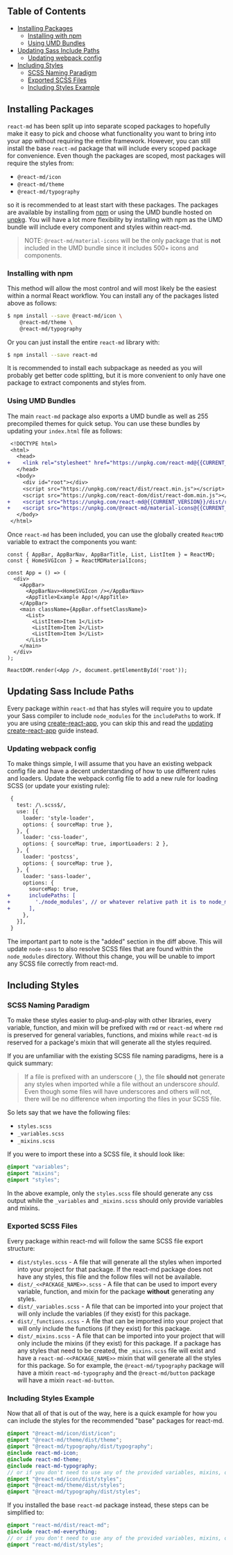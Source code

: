 <!-- toc -->

## Table of Contents

- [Installing Packages](#installing-packages)
  - [Installing with npm](#installing-with-npm)
  - [Using UMD Bundles](#using-umd-bundles)
- [Updating Sass Include Paths](#updating-sass-include-paths)
  - [Updating webpack config](#updating-webpack-config)
- [Including Styles](#including-styles)
  - [SCSS Naming Paradigm](#scss-naming-paradigm)
  - [Exported SCSS Files](#exported-scss-files)
  - [Including Styles Example](#including-styles-example)

<!-- tocstop -->

## Installing Packages

`react-md` has been split up into separate scoped packages to hopefully make it
easy to pick and choose what functionality you want to bring into your app
without requiring the entire framework. However, you can still install the base
`react-md` package that will include every scoped package for convenience. Even
though the packages are scoped, most packages will require the styles from:

- `@react-md/icon`
- `@react-md/theme`
- `@react-md/typography`

so it is recommended to at least start with these packages. The packages are
available by installing from [npm](https://npmjs.com) or using the UMD bundle
hosted on [unpkg](https://unpkg.com). You will have a lot more flexibility by
installing with npm as the UMD bundle will include every component and styles
within react-md.

> NOTE: `@react-md/material-icons` will be the only package that is **not**
> included in the UMD bundle since it includes 500+ icons and components.

### Installing with npm

This method will allow the most control and will most likely be the easiest
within a normal React workflow. You can install any of the packages listed above
as follows:

```sh
$ npm install --save @react-md/icon \
    @react-md/theme \
    @react-md/typography
```

Or you can just install the entire `react-md` library with:

```sh
$ npm install --save react-md
```

It is recommended to install each subpackage as needed as you will probably get
better code splitting, but it is more convenient to only have one package to
extract components and styles from.

### Using UMD Bundles

The main `react-md` package also exports a UMD bundle as well as 255 precompiled
themes for quick setup. You can use these bundles by updating your `index.html`
file as follows:

```diff
 <!DOCTYPE html>
 <html>
   <head>
+    <link rel="stylesheet" href="https://unpkg.com/react-md@{{CURRENT_VERSION}}/dist/react-md.indigo-pink.min.css">
   </head>
   <body>
     <div id="root"></div>
     <script src="https://unpkg.com/react/dist/react.min.js"></script>
     <script src="https://unpkg.com/react-dom/dist/react-dom.min.js"></script>
+    <script src="https://unpkg.com/react-md@{{CURRENT_VERSION}}/dist/react-md.min.js"></script>
+    <script src="https://unpkg.com/@react-md/material-icons@{{CURRENT_VERSION}}/dist/react-md.min.js"></script>
   </body>
 </html>
```

Once `react-md` has been included, you can use the globally created `ReactMD`
variable to extract the components you want:

```tsx
const { AppBar, AppBarNav, AppBarTitle, List, ListItem } = ReactMD;
const { HomeSVGIcon } = ReactMDMaterialIcons;

const App = () => (
  <div>
    <AppBar>
      <AppBarNav><HomeSVGIcon /></AppBarNav>
      <AppTitle>Example App!</AppTitle>
    </AppBar>
    <main className={AppBar.offsetClassName}>
      <List>
        <ListItem>Item 1</List>
        <ListItem>Item 2</List>
        <ListItem>Item 3</List>
      </List>
    </main>
  </div>
);

ReactDOM.render(<App />, document.getElementById('root'));
```

## Updating Sass Include Paths

Every package within `react-md` that has styles will require you to update your
Sass compiler to include `node_modules` for the `includePaths` to work. If you
are using
[create-react-app](https://github.com/facebookincubator/create-react-app), you
can skip this and read the
[updating create-react-app](/getting-started/updating-create-react-app) guide
instead.

### Updating webpack config

To make things simple, I will assume that you have an existing webpack config
file and have a decent understanding of how to use different rules and loaders.
Update the webpack config file to add a new rule for loading SCSS (or update
your existing rule):

```diff
 {
   test: /\.scss$/,
   use: [{
     loader: 'style-loader',
     options: { sourceMap: true },
   }, {
     loader: 'css-loader',
     options: { sourceMap: true, importLoaders: 2 },
   }, {
     loader: 'postcss',
     options: { sourceMap: true },
   }, {
     loader: 'sass-loader',
     options: {
       sourceMap: true,
+      includePaths: [
+        './node_modules', // or whatever relative path it is to node_modules
+      ],
     },
   }],
 }
```

The important part to note is the "added" section in the diff above. This will
update `node-sass` to also resolve SCSS files that are found within the
`node_modules` directory. Without this change, you will be unable to import any
SCSS file correctly from react-md.

## Including Styles

### SCSS Naming Paradigm

To make these styles easier to plug-and-play with other libraries, every
variable, function, and mixin will be prefixed with `rmd` or `react-md` where
`rmd` is preserved for general variables, functions, and mixins while `react-md`
is reserved for a package's mixin that will generate all the styles required.

If you are unfamiliar with the existing SCSS file naming paradigms, here is a
quick summary:

> If a file is prefixed with an underscore (`_`), the file **should not**
> generate any styles when imported while a file without an underscore _should_.
> Even though some files will have underscores and others will not, there will
> be no difference when importing the files in your SCSS file.

So lets say that we have the following files:

- `styles.scss`
- `_variables.scss`
- `_mixins.scss`

If you were to import these into a SCSS file, it should look like:

```scss
@import "variables";
@import "mixins";
@import "styles";
```

In the above example, only the `styles.scss` file should generate any css output
while the `_variables` and `_mixins.scss` should only provide variables and
mixins.

### Exported SCSS Files

Every package within react-md will follow the same SCSS file export structure:

- `dist/styles.scss` - A file that will generate all the styles when imported
  into your project for that package. If the react-md package does not have any
  styles, this file and the follow files will not be available.
- `dist/_<<PACKAGE_NAME>>.scss` - A file that can be used to import every
  variable, function, and mixin for the package **without** generating any
  styles.
- `dist/_variables.scss` - A file that can be imported into your project that
  will only include the variables (if they exist) for this package.
- `dist/_functions.scss` - A file that can be imported into your project that
  will only include the functions (if they exist) for this package.
- `dist/_mixins.scss` - A file that can be imported into your project that will
  only include the mixins (if they exist) for this package. If a package has any
  styles that need to be created, the `_mixins.scss` file will exist and have a
  `react-md-<<PACKAGE_NAME>>` mixin that will generate all the styles for this
  package. So for example, the `@react-md/typography` package will have a mixin
  `react-md-typography` and the `@react-md/button` package will have a mixin
  `react-md-button`.

### Including Styles Example

Now that all of that is out of the way, here is a quick example for how you can
include the styles for the recommended "base" packages for react-md.

```scss
@import "@react-md/icon/dist/icon";
@import "@react-md/theme/dist/theme";
@import "@react-md/typography/dist/typography";
@include react-md-icon;
@include react-md-theme;
@include react-md-typography;
// or if you don't need to use any of the provided variables, mixins, or functions, only include the following lines
@import "@react-md/icon/dist/styles";
@import "@react-md/theme/dist/styles";
@import "@react-md/typography/dist/styles";
```

If you installed the base `react-md` package instead, these steps can be
simplified to:

```scss
@import "react-md/dist/react-md";
@include react-md-everything;
// or if you don't need to use any of the provided variables, mixins, or functions, only include the following line
@import "react-md/dist/styles";
```
